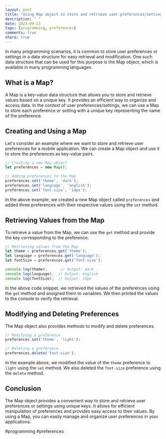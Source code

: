 ```yaml
---
layout: post
title: "Using Map object to store and retrieve user preferences/settings"
description: " "
date: 2023-09-23
tags: [programming, preferences]
comments: true
share: true
---
```


In many programming scenarios, it is common to store user preferences or settings in a data structure for easy retrieval and modification. One such data structure that can be used for this purpose is the Map object, which is available in many programming languages.

## What is a Map?

A Map is a key-value data structure that allows you to store and retrieve values based on a unique key. It provides an efficient way to organize and access data. In the context of user preferences/settings, we can use a Map to store each preference or setting with a unique key representing the name of the preference.

## Creating and Using a Map

Let's consider an example where we want to store and retrieve user preferences for a mobile application. We can create a Map object and use it to store the preferences as key-value pairs.

```javascript
// Creating a new Map object
let preferences = new Map();

// Adding preferences to the Map
preferences.set('theme', 'dark');
preferences.set('language', 'english');
preferences.set('font-size', '14px');
```

In the above example, we created a new Map object called `preferences` and added three preferences with their respective values using the `set` method.

## Retrieving Values from the Map

To retrieve a value from the Map, we can use the `get` method and provide the key corresponding to the preference.

```javascript
// Retrieving values from the Map
let theme = preferences.get('theme');
let language = preferences.get('language');
let fontSize = preferences.get('font-size');

console.log(theme);      // Output: dark
console.log(language);  // Output: english
console.log(fontSize);  // Output: 14px
```

In the above code snippet, we retrieved the values of the preferences using the `get` method and assigned them to variables. We then printed the values to the console to verify the retrieval.

## Modifying and Deleting Preferences

The Map object also provides methods to modify and delete preferences.

```javascript
// Modifying a preference
preferences.set('theme', 'light');

// Deleting a preference
preferences.delete('font-size');
```

In the example above, we modified the value of the `theme` preference to `light` using the `set` method. We also deleted the `font-size` preference using the `delete` method.

## Conclusion

The Map object provides a convenient way to store and retrieve user preferences or settings using unique keys. It allows for efficient manipulation of preferences and provides easy access to their values. By using a Map, you can easily manage and organize user preferences in your applications.

#programming #preferences
